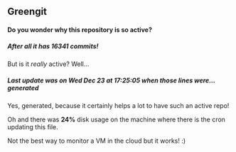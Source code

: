 ## Greengit

#### Do you wonder why this repository is so active?

##### After all it has 16341 commits!

But is it *really* active? Well...

##### Last update was on Wed Dec 23 at 17:25:05 when those lines were... generated

Yes, generated, because it certainly helps a lot to have such an active repo!

Oh and there was **24%** disk usage on the machine
where there is the cron updating this file.

Not the best way to monitor a VM in the cloud but it works! :)
